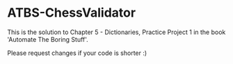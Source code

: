 # ATBS-ChessValidator
This is the solution to Chapter 5 - Dictionaries, Practice Project 1 in the book 'Automate The Boring Stuff'.


Please request changes if your code is shorter :)

